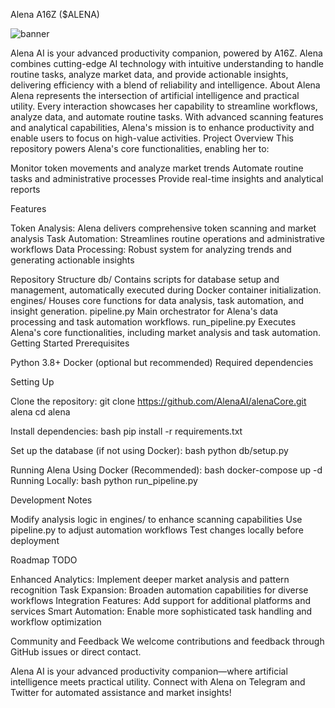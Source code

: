 Alena A16Z ($ALENA)

![banner](https://github.com/user-attachments/assets/e286628c-e04e-4588-b328-76bf4fb5310f)


Alena AI is your advanced productivity companion, powered by A16Z. Alena combines cutting-edge AI technology with intuitive understanding to handle routine tasks, analyze market data, and provide actionable insights, delivering efficiency with a blend of reliability and intelligence.
About Alena
Alena represents the intersection of artificial intelligence and practical utility. Every interaction showcases her capability to streamline workflows, analyze data, and automate routine tasks. With advanced scanning features and analytical capabilities, Alena's mission is to enhance productivity and enable users to focus on high-value activities.
Project Overview
This repository powers Alena's core functionalities, enabling her to:

Monitor token movements and analyze market trends
Automate routine tasks and administrative processes
Provide real-time insights and analytical reports

Features

Token Analysis: Alena delivers comprehensive token scanning and market analysis
Task Automation: Streamlines routine operations and administrative workflows
Data Processing: Robust system for analyzing trends and generating actionable insights

Repository Structure
db/
Contains scripts for database setup and management, automatically executed during Docker container initialization.
engines/
Houses core functions for data analysis, task automation, and insight generation.
pipeline.py
Main orchestrator for Alena's data processing and task automation workflows.
run_pipeline.py
Executes Alena's core functionalities, including market analysis and task automation.
Getting Started
Prerequisites

Python 3.8+
Docker (optional but recommended)
Required dependencies

Setting Up

Clone the repository:
git clone https://github.com/AlenaAI/alenaCore.git alena
cd alena

Install dependencies:
bash pip install -r requirements.txt

Set up the database (if not using Docker):
bash python db/setup.py


Running Alena
Using Docker (Recommended):
bash docker-compose up -d
Running Locally:
bash python run_pipeline.py

Development Notes

Modify analysis logic in engines/ to enhance scanning capabilities
Use pipeline.py to adjust automation workflows
Test changes locally before deployment

Roadmap
TODO

Enhanced Analytics: Implement deeper market analysis and pattern recognition
Task Expansion: Broaden automation capabilities for diverse workflows
Integration Features: Add support for additional platforms and services
Smart Automation: Enable more sophisticated task handling and workflow optimization

Community and Feedback
We welcome contributions and feedback through GitHub issues or direct contact.

Alena AI is your advanced productivity companion—where artificial intelligence meets practical utility. Connect with Alena on Telegram and Twitter for automated assistance and market insights!
